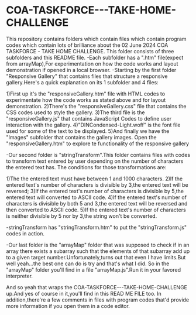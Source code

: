# COA-TASKFORCE---TAKE-HOME-CHALLENGE
This repository contains folders which contain files which contain program codes which contain lots of brilliance about the 02 June 2024 COA TASKFORCE - TAKE HOME CHALLENGE.
This folder consists of three subfolders and this README file.
-Each subfolder has a ".htm" file(expect from arrayMap),For experimentation on how the code works and layout demonstration if opened in a local browser.
-Starting by the first folder "Responsive Gallery" that contains files that structure a responsive gallery.Here's a quick explanation on its 1 subfolder and 4 files:

1)First up it's the "responsiveGallery.htm" file with HTML codes to experimentate how the code works as stated above and for layout demonstration.
2)There's the "responsiveGallery.css" file that contains the CSS codes used to style the gallery.
3)The third file is the "responsiveGallery.js" that contains JavaScript Codes to define user interaction with the gallery.
4)"DINCondensed-Light.woff" is the font file used for some of the text to be displayed.
5)And finally we have the "Images" subfolder that contains the gallery images.
Open the "responsiveGallery.htm" to explore te functionality of the responsive gallery

-Our second folder is "stringTransform".This folder contains files with codes to transform text entered by user depending on the number of characters the entered text has.
The conditions for those transformations are:

1)The the entered text must have between 1 and 1000 characters.
2)If the entered text's number of characters is divisible by 3,the entered text will be reversed;
3)If the entered text's number of characters is divisible by 5,the entered text will converted to ASCII code.
4)If the entered text's number of characters is divisible by both 5 and 3,the entered text will be reversed and then converted to ASCII code.
5)If the entered text's number of characters is neither divisible by 5 nor by 3,the string won't be converted.

-stringTransform has "stringTransform.htm" to put the "stringTransform.js" codes in action.

-Our last folder is the "arrayMap" folder that was supposed to check if in an array there exists a subarray such that the elements of that subarray add up to a given target number.Unfortunately,turns out that even I have limits.But well yeah...the best one can do is try and that's what I did.
So in the "arrayMap" folder you'll find in a file "arrayMap.js".Run it in your favored interpreter.

 And so yeah that wraps the COA-TASKFORCE---TAKE-HOME-CHALLENGE up.And yes of course in it,you'll find in this READ ME FILE too.
 In addition,there're a few comments in files with program codes that'd provide more information if you open them in a code editor.
